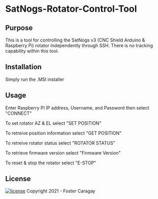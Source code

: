 # SatNogs-Rotator-Control-Tool
## Purpose

This is a tool for controlling the SatNogs v3 (CNC Shield Arduino & Raspberry Pi) rotator independently through SSH. 
There is no tracking capability within this tool.

## Installation

Simply run the .MSI installer

## Usage

Enter Raspberry PI IP address, Username, and Password then select "CONNECT"

To set rotator AZ & EL select "SET POSITION"

To retreive position information select "GET POSITION"

To retreive rotator status select "ROTATOR STATUS"

To retrieve firmware version select "Firmware Version"

To reset & stop the rotator select "E-STOP"


## License
[![license](https://img.shields.io/badge/license-GPL%203.0-6672D8.svg)](LICENSE)
Copyright 2021 - Foster Caragay
